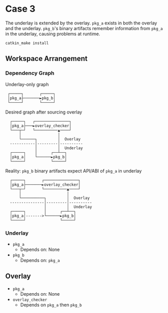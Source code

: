 # Case 3

The underlay is extended by the overlay.
`pkg_a` exists in both the overlay and the underlay.
`pkg_b`'s binary artifacts remember information from `pkg_a` in the underlay, causing problems at runtime.

```
catkin_make install
```

## Workspace Arrangement


### Dependency Graph

Underlay-only graph
```
 ┌─────┐       ┌─────┐
 │pkg_a├───────►pkg_b│
 └─────┘       └─────┘
```

Desired graph after sourcing overlay
```
  ┌─────┐   ┌───────────────┐
  │pkg_a├───►overlay_checker│
  └───┬─┘   └──────────▲────┘
      │                │
      └──────┐         │  Overlay
  -----------│---------│----------
             │         │  Underlay
  ┌─────┐    │      ┌──┴──┐
  │pkg_a│    └──────►pkg_b│
  └─────┘           └─────┘
```

Reality: `pkg_b` binary artifacts expect API/ABI of `pkg_a` in underlay
```
  ┌─────┐       ┌───────────────┐
  │pkg_a├───────►overlay_checker│
  └───┬─┘       └──────────▲────┘
      │                    │
      └──────────┐         │  Overlay
  ---------------│---------│----------
                 │         │  Underlay
  ┌─────┐        │      ┌──┴──┐
  │pkg_a│------->└──────►pkg_b│
  └─────┘               └─────┘
```

### Underlay

* `pkg_a`
  * Depends on: None
* `pkg_b`
  * Depends on: `pkg_a`

## Overlay

* `pkg_a`
  * Depends on: None
* `overlay_checker`
  * Depends on `pkg_a` then `pkg_b`

